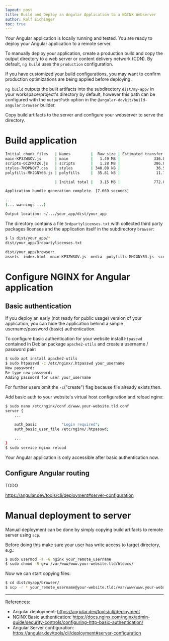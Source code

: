```yaml
---
layout: post
title: Build and Deploy an Angular Application to a NGINX Webserver
author: Ralf Eichinger
toc: true
---
```


Your Angular application is locally running and tested.
You are ready to deploy your Angular application to a remote server.

To manually deploy your application, create a production build and copy the output directory to a web server or content delivery network (CDN).
By default, `ng build` uses the `production` configuration.

If you have customized your build configurations, you may want to confirm production optimizations are being applied before deploying.

`ng build` outputs the built artifacts into the subdirectory `dist/my-app/` in your workspace/project's directory by default, however this path can be configured with the `outputPath` option in the `@angular-devkit/build-angular:browser` builder.

Copy build artifacts to the server and configure your webserver to serve the directory.

# Build application

```sh
Initial chunk files   | Names         |  Raw size | Estimated transfer size
main-KP3ZWSOV.js      | main          |   1.49 MB |               336.81 kB
scripts-OCZFKTZ6.js   | scripts       |   1.28 MB |               386.89 kB
styles-7MDPNQY7.css   | styles        | 340.08 kB |                36.54 kB
polyfills-MH2GNY63.js | polyfills     |  35.81 kB |                11.77 kB

                      | Initial total |   3.15 MB |               772.02 kB

Application bundle generation complete. [7.669 seconds]

...
(... warnings ...)

Output location: ~/.../your_app/dist/your_app
```

The directory contains a file `3rdpartylicenses.txt` with collected third party packages licenses and the application itself in the subdirectory `browser`:

```sh
$ ls dist/your_app/*
dist/your_app/3rdpartylicenses.txt

dist/your_app/browser:
assets  index.html  main-KP3ZWSOV.js  media  polyfills-MH2GNY63.js  scripts-OCZFKTZ6.js  styles-7MDPNQY7.css
```

# Configure NGINX for Angular application

## Basic authentication

If you deploy an early (not ready for public usage) version of your application,
you can hide the application behind a simple username/password (basic) authentication.

To configure basic authentication for your website install `htpasswd` contained in Debian package `apache2-utils`
and create a username / password pair:

```sh
$ sudo apt install apache2-utils
$ sudo htpasswd -c /etc/nginx/.htpasswd your_username
New password: 
Re-type new password: 
Adding password for user your_username
```

For further users omit the `-c`("create") flag because file already exists then.

Add basic auth to your website's virtual host configuration and reload nginx:

```sh
$ sudo nano /etc/nginx/conf.d/www.your-website.tld.conf
server {
    ...

    auth_basic           "Login required";
    auth_basic_user_file /etc/nginx/.htpasswd;

    ...
}
$ sudo service nginx reload
```

Your Angular application is only accessible after basic authentication now.

## Configure Angular routing

TODO

https://angular.dev/tools/cli/deployment#server-configuration

# Manual deployment to server

Manual deployment can be done by simply copying build artifacts to remote server using `scp`.

Before doing this make sure your user has write access to target directory, e.g.:

```sh
$ sudo usermod -a -G nginx your_remote_username
$ sudo chmod -R g+w /var/www/www.your-website.tld/htdocs/
```

Now we can start copying files:

```sh
$ cd dist/myapp/browser/
$ scp -r * your_remote_username@your-website.tld:/var/www/www.your-website.tld/htdocs/
```

---

References:

* Angular deployment: <https://angular.dev/tools/cli/deployment>
* NGINX Basic authentication: <https://docs.nginx.com/nginx/admin-guide/security-controls/configuring-http-basic-authentication/>
* Angular Server configuration: <https://angular.dev/tools/cli/deployment#server-configuration>